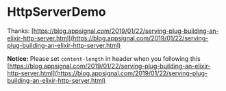 # HttpServerDemo

Thanks: [https://blog.appsignal.com/2019/01/22/serving-plug-building-an-elixir-http-server.html](https://blog.appsignal.com/2019/01/22/serving-plug-building-an-elixir-http-server.html)


**Notice:**
Please set `content-length` in header when you following this [https://blog.appsignal.com/2019/01/22/serving-plug-building-an-elixir-http-server.html](https://blog.appsignal.com/2019/01/22/serving-plug-building-an-elixir-http-server.html)
